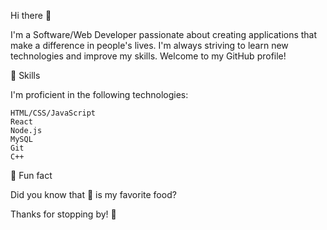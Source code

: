 Hi there 👋

I'm a Software/Web Developer passionate about creating applications that make a difference in people's lives. I'm always striving to learn new technologies and improve my skills. Welcome to my GitHub profile!

🌱 Skills

I'm proficient in the following technologies:

    HTML/CSS/JavaScript
    React
    Node.js
    MySQL
    Git
    C++

🎉 Fun fact

Did you know that 🍕 is my favorite food?

Thanks for stopping by! 👋
